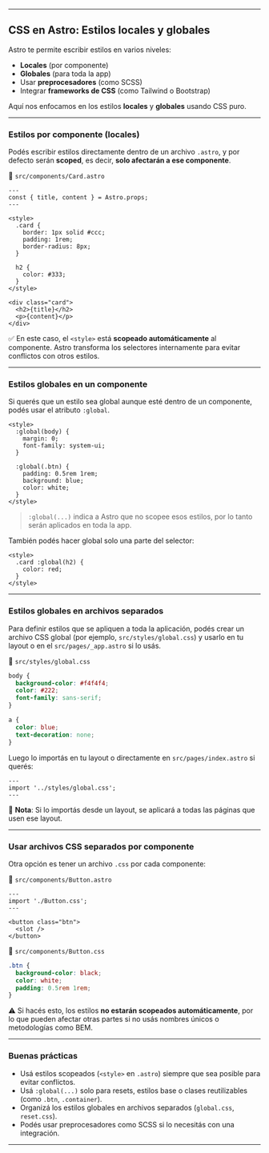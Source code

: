 
---

## CSS en Astro: Estilos locales y globales

Astro te permite escribir estilos en varios niveles:

* **Locales** (por componente)
* **Globales** (para toda la app)
* Usar **preprocesadores** (como SCSS)
* Integrar **frameworks de CSS** (como Tailwind o Bootstrap)

Aquí nos enfocamos en los estilos **locales** y **globales** usando CSS puro.

---

### Estilos por componente (locales)

Podés escribir estilos directamente dentro de un archivo `.astro`, y por defecto serán **scoped**, es decir, **solo afectarán a ese componente**.

📄 `src/components/Card.astro`

```astro
---
const { title, content } = Astro.props;
---

<style>
  .card {
    border: 1px solid #ccc;
    padding: 1rem;
    border-radius: 8px;
  }

  h2 {
    color: #333;
  }
</style>

<div class="card">
  <h2>{title}</h2>
  <p>{content}</p>
</div>
```

✅ En este caso, el `<style>` está **scopeado automáticamente** al componente. Astro transforma los selectores internamente para evitar conflictos con otros estilos.

---

### Estilos globales en un componente

Si querés que un estilo sea global aunque esté dentro de un componente, podés usar el atributo `:global`.

```astro
<style>
  :global(body) {
    margin: 0;
    font-family: system-ui;
  }

  :global(.btn) {
    padding: 0.5rem 1rem;
    background: blue;
    color: white;
  }
</style>
```

> `:global(...)` indica a Astro que no scopee esos estilos, por lo tanto serán aplicados en toda la app.

También podés hacer global solo una parte del selector:

```astro
<style>
  .card :global(h2) {
    color: red;
  }
</style>
```

---

### Estilos globales en archivos separados

Para definir estilos que se apliquen a toda la aplicación, podés crear un archivo CSS global (por ejemplo, `src/styles/global.css`) y usarlo en tu layout o en el `src/pages/_app.astro` si lo usás.

📄 `src/styles/global.css`

```css
body {
  background-color: #f4f4f4;
  color: #222;
  font-family: sans-serif;
}

a {
  color: blue;
  text-decoration: none;
}
```

Luego lo importás en tu layout o directamente en `src/pages/index.astro` si querés:

```astro
---
import '../styles/global.css';
---
```

📌 **Nota**: Si lo importás desde un layout, se aplicará a todas las páginas que usen ese layout.

---

### Usar archivos CSS separados por componente

Otra opción es tener un archivo `.css` por cada componente:

📄 `src/components/Button.astro`

```astro
---
import './Button.css';
---

<button class="btn">
  <slot />
</button>
```

📄 `src/components/Button.css`

```css
.btn {
  background-color: black;
  color: white;
  padding: 0.5rem 1rem;
}
```

⚠️ Si hacés esto, los estilos **no estarán scopeados automáticamente**, por lo que pueden afectar otras partes si no usás nombres únicos o metodologías como BEM.

---

### Buenas prácticas

* Usá estilos scopeados (`<style>` en `.astro`) siempre que sea posible para evitar conflictos.
* Usá `:global(...)` solo para resets, estilos base o clases reutilizables (como `.btn`, `.container`).
* Organizá los estilos globales en archivos separados (`global.css`, `reset.css`).
* Podés usar preprocesadores como SCSS si lo necesitás con una integración.

---
